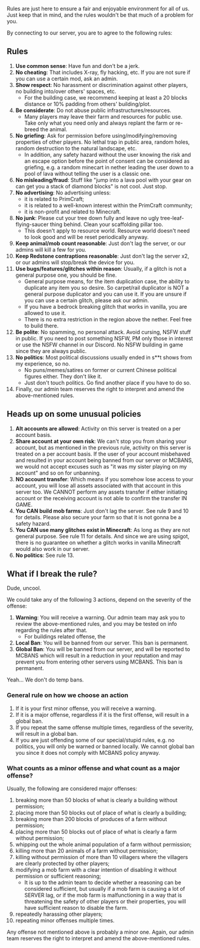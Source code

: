 Rules are just here to ensure a fair and enjoyable environment for all of us. Just keep that in mind, and the rules wouldn't be that much of a problem for you.

By connecting to our server, you are to agree to the following rules:

## Rules

1. **Use common sense**: Have fun and don't be a jerk.
2. **No cheating**: That includes X-ray, fly hacking, etc. If you are not sure if you can use a certain mod, ask an admin.
3. **Show respect**: No harassment or discrimination against other players, no building into/over others' spaces, etc.
    - For the building case, we recommend keeping at least a 20 blocks distance or 10% padding from others' building/plot.
4. **Be considerate**: Do not abuse public infrastructures/resources.
    - Many players may leave their farm and resources for public use. Take only what you need only and always replant the farm or re-breed the animal.
5. **No griefing**: Ask for permission before using/modifying/removing properties of other players. No lethal trap in public area, random holes, random destruction to the natural landscape, etc.
    - In addition, any safety hazard without the user knowing the risk and an escape option before the point of consent can be considered as griefing, e.g. a random minecart in nether leading the user down to a pool of lava without telling the user is a classic one.
6. **No misleading/fraud**: Stuff like "jump into a lava pool with your gear on can get you a stack of diamond blocks" is not cool. Just stop.
7. **No advertising**: No advertising unless:
    - it is related to PrimCraft;
    - it is related to a well-known interest within the PrimCraft community;
    - it is non-profit and related to Minecraft.
8. **No junk**: Please cut your tree down fully and leave no ugly tree-leaf-flying-saucer thing behind. Clean your scaffolding pillar too.
    - This doesn't apply to resource world. Resource world doesn't need to look good and will be reset periodically anyway.
9. **Keep animal/mob count reasonable**: Just don't lag the server, or our admins will kill a few for you.
10. **Keep Redstone contraptions reasonable**: Just don't lag the server x2, or our admins will stop/break the device for you.
11. **Use bugs/features/glitches within reason**: Usually, if a glitch is not a general purpose one, you should be fine.
    - General purpose means, for the item duplication case, the ability to duplicate any item you so desire. So carpet/rail duplicator is NOT a general purpose duplicator and you can use it. If you are unsure if you can use a certain glitch, please ask our admin.
    - If you have a bedrock breaking glitch that works in vanilla, you are allowed to use it.
    - There is no extra restriction in the region above the nether. Feel free to build there.
12. **Be polite**: No spamming, no personal attack. Avoid cursing, NSFW stuff in public. If you need to post something NSFW, PM only those in interest or use the NSFW channel in our Discord. No NSFW building in game since they are always public.
13. **No politics**: Most political discussions usually ended in s**t shows from my experience, so no.
    - No puns/memes/satires on former or current Chinese political figures either. They don't like it.
    - Just don't touch politics. Go find another place if you have to do so.
14. Finally, our admin team reserves the right to interpret and amend the above-mentioned rules.

## Heads up on some unusual policies

1. **Alt accounts are allowed**: Activity on this server is treated on a per account basis.
2. **Share account at your own risk**: We can't stop you from sharing your account, but as mentioned in the previous rule, activity on this server is treated on a per account basis. If the user of your account misbehaved and resulted in your account being banned from our server or MCBANS, we would not accept excuses such as "it was my sister playing on my account" and so on for unbanning.
3. **NO account transfer**: Which means if you somehow lose access to your account, you will lose all assets associated with that account in this server too. We CANNOT perform any assets transfer if either initiating account or the receiving account is not able to confirm the transfer IN GAME.
4. **You CAN build mob farms**: Just don't lag the server. See rule 9 and 10 for details. Please also secure your farm so that it is not gonna be a safety hazard.
5. **You CAN use many glitches exist in Minecraft**: As long as they are not general purpose. See rule 11 for details. And since we are using spigot, there is no guarantee on whether a glitch works in vanilla Minecraft would also work in our server.
6. **No politics**: See rule 13.

## What if I break the rule?
Dude, uncool.

We could take any of the following 3 actions, depend on the severity of the offense:
1. **Warning**: You will receive a warning. Our admin team may ask you to review the above-mentioned rules, and you may be tested on info regarding the rules after that.
    - For buildings related offense, the 
2. **Local Ban**: You will be banned from our server. This ban is permanent.
3. **Global Ban**: You will be banned from our server, and will be reported to MCBANS which will result in a reduction in your reputation and may prevent you from entering other servers using MCBANS. This ban is permanent.

Yeah... We don't do temp bans.

### General rule on how we choose an action
1. If it is your first minor offense, you will receive a warning.
2. If it is a major offense, regardless if it is the first offense, will result in a global ban.
3. If you repeat the same offense multiple times, regardless of the severity, will result in a global ban.
4. If you are just offending some of our special/stupid rules, e.g. no politics, you will only be warned or banned locally. We cannot global ban you since it does not comply with MCBANS policy anyway.

### What counts as a minor offense and what count as a major offense?
Usually, the following are considered major offenses:
1. breaking more than 50 blocks of what is clearly a building without permission;
2. placing more than 50 blocks out of place of what is clearly a building;
3. breaking more than 200 blocks of produces of a farm without permission;
4. placing more than 50 blocks out of place of what is clearly a farm without permission;
5. whipping out the whole animal population of a farm without permission;
6. killing more than 20 animals of a farm without permission;
7. killing without permission of more than 10 villagers where the villagers are clearly protected by other players;
8. modifying a mob farm with a clear intention of disabling it without permission or sufficient reasoning;
    - It is up to the admin team to decide whether a reasoning can be considered sufficient, but usually if a mob farm is causing a lot of SERVER lag, or if the mob farm is malfunctioning in a way that is threatening the safety of other players or their properties, you will have sufficient reason to disable the farm.
9. repeatedly harassing other players;
10. repeating minor offenses multiple times.

Any offense not mentioned above is probably a minor one. Again, our admin team reserves the right to interpret and amend the above-mentioned rules.